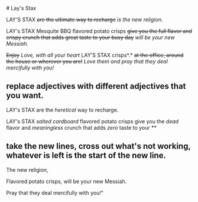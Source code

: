<html>
<body>
# Lay's Stax

LAY'S STAX ~~are the ultimate way to recharge~~ *is the new religion*.

LAY's STAX Mesquite BBQ flavored potato crisps ~~give you the full flavor and crispy crunch that adds great taste to your busy day~~ *will be your new Messiah.*

~~Enjoy~~ *Love, with all your heart* LAY'S STAX crisps*.* ~~at the office, around the house or wherever you are!~~ *Love them and pray that they deal mercifully with you!*

## replace adjectives with different adjectives that you want.

LAY's STAX are the *heretical* way to recharge.

LAY's STAX *salted cardboard* flavored potato crisps give you the *dead* flavor and *meaningless* crunch that adds *zero* taste to your **

## take the new lines, cross out what's not working, whatever is left is the start of the new line.

The new religion,

Flavored potato crisps, will be your new Messiah.

Pray that they deal mercifully with you!"

</body>
</html>
